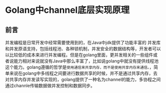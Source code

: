 # Golang中channel底层实现原理


<!--more-->

## 前言
并发编程是日常开发中经常需要使用到的，在Java中jdk提供了功能丰富的
并发库和并发原语支持，包括线程池、各种锁机制，并发安全的数据结构等，开发者可以以比较低的成本来进行并发编程。但是在golang里面，更并发相关的一些组件或者说能力相对来说就没有Java中那么丰富了，比如说golang中就没有提供线程池这个能力。golang遵循的哲学是`使用通信来共享内存，而不是使用共享内存来通信。`，简单来说在golang中多线程之间要进行数据共享的时候，并不是通过共享内存，去对共享内存并发读写实现的，golang提供了一种名为channel的能力，多协程之间通过channle传输数据做并发控制和数据同步。
